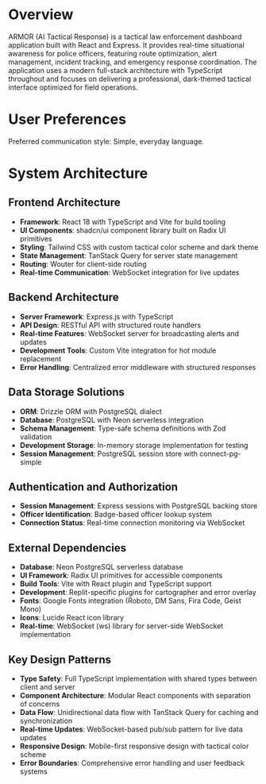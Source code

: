 # Overview

ARMOR (AI Tactical Response) is a tactical law enforcement dashboard application built with React and Express. It provides real-time situational awareness for police officers, featuring route optimization, alert management, incident tracking, and emergency response coordination. The application uses a modern full-stack architecture with TypeScript throughout and focuses on delivering a professional, dark-themed tactical interface optimized for field operations.

# User Preferences

Preferred communication style: Simple, everyday language.

# System Architecture

## Frontend Architecture
- **Framework**: React 18 with TypeScript and Vite for build tooling
- **UI Components**: shadcn/ui component library built on Radix UI primitives
- **Styling**: Tailwind CSS with custom tactical color scheme and dark theme
- **State Management**: TanStack Query for server state management
- **Routing**: Wouter for client-side routing
- **Real-time Communication**: WebSocket integration for live updates

## Backend Architecture
- **Server Framework**: Express.js with TypeScript
- **API Design**: RESTful API with structured route handlers
- **Real-time Features**: WebSocket server for broadcasting alerts and updates
- **Development Tools**: Custom Vite integration for hot module replacement
- **Error Handling**: Centralized error middleware with structured responses

## Data Storage Solutions
- **ORM**: Drizzle ORM with PostgreSQL dialect
- **Database**: PostgreSQL with Neon serverless integration
- **Schema Management**: Type-safe schema definitions with Zod validation
- **Development Storage**: In-memory storage implementation for testing
- **Session Management**: PostgreSQL session store with connect-pg-simple

## Authentication and Authorization
- **Session Management**: Express sessions with PostgreSQL backing store
- **Officer Identification**: Badge-based officer lookup system
- **Connection Status**: Real-time connection monitoring via WebSocket

## External Dependencies
- **Database**: Neon PostgreSQL serverless database
- **UI Framework**: Radix UI primitives for accessible components
- **Build Tools**: Vite with React plugin and TypeScript support
- **Development**: Replit-specific plugins for cartographer and error overlay
- **Fonts**: Google Fonts integration (Roboto, DM Sans, Fira Code, Geist Mono)
- **Icons**: Lucide React icon library
- **Real-time**: WebSocket (ws) library for server-side WebSocket implementation

## Key Design Patterns
- **Type Safety**: Full TypeScript implementation with shared types between client and server
- **Component Architecture**: Modular React components with separation of concerns
- **Data Flow**: Unidirectional data flow with TanStack Query for caching and synchronization
- **Real-time Updates**: WebSocket-based pub/sub pattern for live data updates
- **Responsive Design**: Mobile-first responsive design with tactical color scheme
- **Error Boundaries**: Comprehensive error handling and user feedback systems